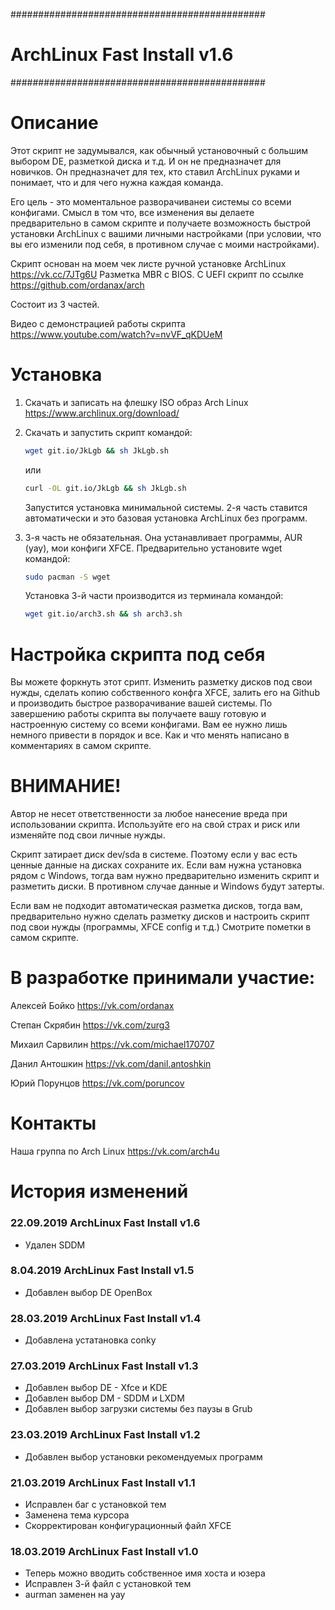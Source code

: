 ##############################################
# ArchLinux Fast Install v1.6
##############################################

# Описание
Этот скрипт не задумывался, как обычный установочный с большим выбором DE, разметкой диска и т.д. И он не предназначет для новичков. Он предназначет для тех, кто ставил ArchLinux руками и понимает, что и для чего нужна каждая команда. 

Его цель - это моментальное разворачиванеи системы со всеми конфигами. Смысл в том что, все изменения вы делаете предварительно в самом скрипте и получаете возможность быстрой установки ArchLinux с вашими личными настройками (при условии, что вы его изменили под себя, в противном случае с моими настройками).

Cкрипт основан на моем чек листе ручной установке ArchLinux https://vk.cc/7JTg6U
Разметка MBR c BIOS. C UEFI скрипт по ссылке https://github.com/ordanax/arch

Cостоит из 3 частей. 

Видео с демонстрацией работы скрипта https://www.youtube.com/watch?v=nvVF_qKDUeM

# Установка 
1) Скачать и записать на флешку ISO образ Arch Linux https://www.archlinux.org/download/
2) Скачать и запустить скрипт командой:

   ```bash 
   wget git.io/JkLgb && sh JkLgb.sh
   ```
   или
   
    ```bash
   curl -OL git.io/JkLgb && sh JkLgb.sh
   ```
   
   Запустится установка минимальной системы.
   2-я часть ставится автоматически и это базовая установка ArchLinux без программ. 
3) 3-я часть не обязательная. Она устанавливает программы, AUR (yay), мои конфиги XFCE.
   Предварительно установите wget командой:
   ```bash 
   sudo pacman -S wget
   ```
   Установка 3-й части производится из терминала командой:
   
   ```bash 
   wget git.io/arch3.sh && sh arch3.sh
   ```

# Настройка скрипта под себя
Вы можете форкнуть этот срипт. Изменить разметку дисков под свои нужды, сделать копию собственного конфга XFCE, залить его на Github и производить быстрое разворачивание вашей системы.
По завершению работы скрипта вы получаете вашу готовую и настроенную систему со всеми конфигами. Вам ее нужно лишь немного привести в порядок и все.
Как и что менять написано в комментариях в самом скрипте.

# ВНИМАНИЕ!
Автор не несет ответственности за любое нанесение вреда при использовании скрипта. Используйте его на свой страх и риск или изменяйте под свои личные нужды.

Скрипт затирает диск dev/sda в системе. Поэтому если у вас есть ценные данные на дисках сохраните их. Если вам нужна установка рядом с Windows, тогда вам нужно предварительно изменить скрипт и разметить диски. В противном случае данные и Windows будут затерты.

Если вам не подходит автоматическая разметка дисков, тогда вам, предварительно нужно сделать разметку дисков и настроить скрипт под свои нужды (программы, XFCE config и т.д.)
Смотрите пометки в самом скрипте.

# В разработке принимали участие:
Алексей Бойко https://vk.com/ordanax

Степан Скрябин https://vk.com/zurg3

Михаил Сарвилин https://vk.com/michael170707

Данил Антошкин https://vk.com/danil.antoshkin

Юрий Порунцов https://vk.com/poruncov

# Контакты
Наша группа по Arch Linux https://vk.com/arch4u


# История изменений

### 22.09.2019 ArchLinux Fast Install v1.6
- Удален SDDM

### 8.04.2019 ArchLinux Fast Install v1.5
- Добавлен выбор DE OpenBox

### 28.03.2019 ArchLinux Fast Install v1.4
- Добавлена устатановка conky

### 27.03.2019 ArchLinux Fast Install v1.3
- Добавлен выбор DE - Xfce и KDE
- Добавлен выбор DM - SDDM и LXDM
- Добавлен выбор загрузки системы без паузы в Grub

### 23.03.2019 ArchLinux Fast Install v1.2
- Добавлен выбор установки рекомендуемых программ

### 21.03.2019 ArchLinux Fast Install v1.1
- Исправлен баг с установкой тем
- Заменена тема курсора
- Скорректирован конфигурационный файл XFCE

### 18.03.2019 ArchLinux Fast Install v1.0
- Теперь можно вводить собственное имя хоста и юзера
- Исправлен 3-й файл с установкой тем
- aurman заменен на yay
